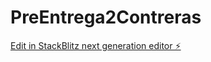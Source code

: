 # PreEntrega2Contreras

[Edit in StackBlitz next generation editor ⚡️](https://stackblitz.com/~/github.com/JoseLContreras/PreEntrega2Contreras)